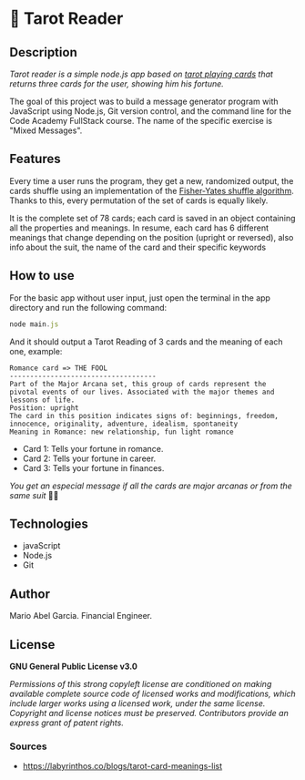 # 🔮 Tarot Reader 

## Description

*Tarot reader is a simple node.js app based on [tarot playing cards](https://en.wikipedia.org/wiki/Tarot) that returns three cards for the user, showing him his fortune.*

The goal of this project was to build a message generator program with JavaScript using Node.js, Git version control, and the command line for the Code Academy FullStack course. The name of the specific exercise is "Mixed Messages".


## Features

Every time a user runs the program, they get a new, randomized output, the cards shuffle using an implementation of the [Fisher-Yates shuffle algorithm](https://en.wikipedia.org/wiki/Fisher%E2%80%93Yates_shuffle). Thanks to this, every permutation of the set of cards is equally likely.

It is the complete set of 78 cards; each card is saved in an object containing all the properties and meanings. In resume, each card has 6 different meanings that change depending on the position (upright or reversed), also info about the suit, the name of the card and their specific keywords

## How to use

For the basic app without user input, just open the terminal in the app directory and run the following command:
```javascript
node main.js
```
And it should output a Tarot Reading of 3 cards and the meaning of each one, example:
```
Romance card => THE FOOL
------------------------------------
Part of the Major Arcana set, this group of cards represent the pivotal events of our lives. Associated with the major themes and lessons of life.
Position: upright
The card in this position indicates signs of: beginnings, freedom, innocence, originality, adventure, idealism, spontaneity
Meaning in Romance: new relationship, fun light romance
```
- Card 1: Tells your fortune in romance.
- Card 2: Tells your fortune in career.
- Card 3: Tells your fortune in finances.

*You get an especial message if all the cards are major arcanas or from the same suit*  🧙‍♂️


## Technologies

- javaScript
- Node.js
- Git

## Author

Mario Abel Garcia. Financial Engineer.

## License

**GNU General Public License v3.0** 

*Permissions of this strong copyleft license are conditioned on making available 
complete source code of licensed works and modifications, which include larger 
works using a licensed work, under the same license. Copyright and license notices 
must be preserved. Contributors provide an express grant of patent rights.*


### Sources 

- https://labyrinthos.co/blogs/tarot-card-meanings-list


